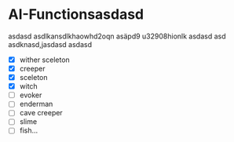 # AI-Functionsasdasd
asdasd
asdlkansdlkhaowhd2oqn
asäpd9 u32908hionlk
asdasd
asd
asdknasd,jasdasd
asdasd
- [x] wither sceleton
- [x] creeper
- [x] sceleton
- [x] witch
- [ ] evoker
- [ ] enderman
- [ ] cave creeper
- [ ] slime
- [ ] fish...
